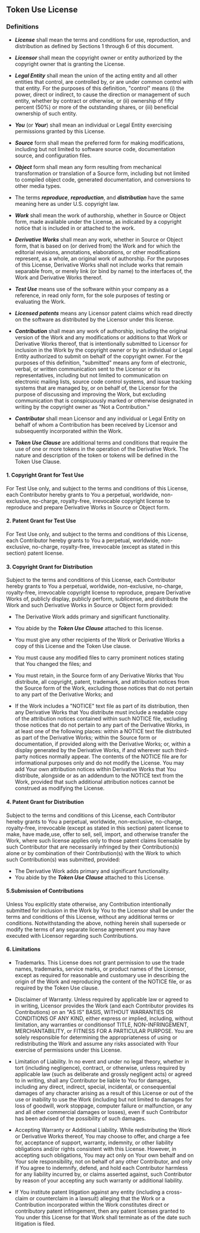 ## Token Use License

### Definitions
* ***License*** shall mean the terms and conditions for use, reproduction, and distribution as defined by Sections 1 through 6 of this document.

* ***Licensor*** shall mean the copyright owner or entity authorized by the copyright owner that is granting the License.

* ***Legal Entity*** shall mean the union of the acting entity and all other entities that control, are controlled by, or are under common control with that entity. For the purposes of this definition, "control" means (i) the power, direct or indirect, to cause the direction or management of such entity, whether by contract or otherwise, or (ii) ownership of fifty percent (50%) or more of the outstanding shares, or (iii) beneficial ownership of such entity.

* ***You*** (or ***Your***) shall mean an individual or Legal Entity exercising permissions granted by this License.

* ***Source*** form shall mean the preferred form for making modifications, including but not limited to software source code, documentation source, and configuration files.

* ***Object*** form shall mean any form resulting from mechanical transformation or translation of a Source form, including but not limited to compiled object code, generated documentation, and conversions to other media types.

* The terms ***reproduce***, ***reproduction***, and ***distribution*** have the same meaning here as under U.S. copyright law.

* ***Work*** shall mean the work of authorship, whether in Source or Object form, made available under the License, as indicated by a copyright notice that is included in or attached to the work.

* ***Derivative Works*** shall mean any work, whether in Source or Object form, that is based on (or derived from) the Work and for which the editorial revisions, annotations, elaborations, or other modifications represent, as a whole, an original work of authorship. For the purposes of this License, Derivative Works shall not include works that remain separable from, or merely link (or bind by name) to the interfaces of, the Work and Derivative Works thereof.

* ***Test Use*** means use of the software within your company as a reference, in read only form, for the sole purposes of testing or evaluating the Work.

* ***Licensed patents*** means any Licensor patent claims which read directly on the software as distributed by the Licensor under this license.

* ***Contribution*** shall mean any work of authorship, including the original version of the Work and any modifications or additions to that Work or Derivative Works thereof, that is intentionally submitted to Licensor for inclusion in the Work by the copyright owner or by an individual or Legal Entity authorized to submit on behalf of the copyright owner. For the purposes of this definition, "submitted" means any form of electronic, verbal, or written communication sent to the Licensor or its representatives, including but not limited to communication on electronic mailing lists, source code control systems, and issue tracking systems that are managed by, or on behalf of, the Licensor for the purpose of discussing and improving the Work, but excluding communication that is conspicuously marked or otherwise designated in writing by the copyright owner as "Not a Contribution."

* ***Contributor*** shall mean Licensor and any individual or Legal Entity on behalf of whom a Contribution has been received by Licensor and subsequently incorporated within the Work.

* ***Token Use Clause*** are additional terms and conditions that require the use of one or more tokens in the operation of the Derivative Work. The nature and description of the token or tokens will be defined in the Token Use Clause.

#### 1. Copyright Grant for Test Use

For Test Use only, and subject to the terms and conditions of this License, each Contributor hereby grants to You a perpetual, worldwide, non-exclusive, no-charge, royalty-free, irrevocable copyright license to reproduce and prepare Derivative Works in Source or Object form.

#### 2. Patent Grant for Test Use

For Test Use only, and subject to the terms and conditions of this License, each Contributor hereby grants to You a perpetual, worldwide, non-exclusive, no-charge, royalty-free, irrevocable (except as stated in this section) patent license.

#### 3. Copyright Grant for Distribution

Subject to the terms and conditions of this License, each Contributor hereby grants to You a perpetual, worldwide, non-exclusive, no-charge, royalty-free, irrevocable copyright license to reproduce, prepare Derivative Works of, publicly display, publicly perform, sublicense, and distribute the Work and such Derivative Works in Source or Object form provided:

* The Derivative Work adds primary and significant functionality.

* You abide by the ***Token Use Clause*** attached to this license. 

* You must give any other recipients of the Work or Derivative Works a copy of this License and the Token Use clause.

* You must cause any modified files to carry prominent notices stating that You changed the files; and

* You must retain, in the Source form of any Derivative Works that You distribute, all copyright, patent, trademark, and    attribution notices from the Source form of the Work, excluding those notices that do not pertain to any part of the Derivative Works; and

* If the Work includes a "NOTICE" text file as part of its distribution, then any Derivative Works that You distribute must   include a readable copy of the attribution notices contained within such NOTICE file, excluding those notices that do not    pertain to any part of the Derivative Works, in at least one of the following places: within a NOTICE text file distributed as part of the Derivative Works; within the Source form or documentation, if provided along with the Derivative Works; or, within a display generated by the Derivative Works, if and wherever such third-party notices normally appear. The contents of the NOTICE file are for informational purposes only and do not modify the License. You may add Your own attribution notices within Derivative Works that You distribute, alongside or as an addendum to the NOTICE text from the Work, provided that such additional attribution notices cannot be construed as modifying the License.

#### 4. Patent Grant for Distribution

Subject to the terms and conditions of this License, each Contributor hereby grants to You a perpetual, worldwide, non-exclusive, no-charge, royalty-free, irrevocable (except as stated in this section) patent license to make, have made,use, offer to sell, sell, import, and otherwise transfer the Work, where such license applies only to those patent claims licensable by such Contributor that are necessarily infringed by their Contribution(s) alone or by combination of their Contribution(s) with the Work to which such Contribution(s) was submitted, provided:

* The Derivative Work adds primary and significant functionality.
* You abide by the ***Token Use Clause*** attached to this License. 

#### 5.Submission of Contributions

Unless You explicitly state otherwise, any Contribution intentionally submitted for inclusion in the Work by You to the Licensor shall be under the terms and conditions of this License, without any additional terms or conditions. Notwithstanding the above, nothing herein shall supersede or modify the terms of any separate license agreement you may have executed with Licensor regarding such Contributions.
      
#### 6. Limitations

* Trademarks. This License does not grant permission to use the trade names, trademarks, service marks, or product names of the Licensor, except as required for reasonable and customary use in describing the origin of the Work and reproducing the content of the NOTICE file, or as required by the Token Use clause.

* Disclaimer of Warranty. Unless required by applicable law or agreed to in writing, Licensor provides the Work (and each Contributor provides its Contributions) on an "AS IS" BASIS, WITHOUT WARRANTIES OR CONDITIONS OF ANY KIND, either express or implied, including, without limitation, any warranties or conditionsof TITLE, NON-INFRINGEMENT, MERCHANTABILITY, or FITNESS FOR A PARTICULAR PURPOSE. You are solely responsible for determining the appropriateness of using or redistributing the Work and assume any risks associated with Your exercise of permissions under this License.

* Limitation of Liability. In no event and under no legal theory, whether in tort (including negligence), contract, or otherwise, unless required by applicable law (such as deliberate and grossly negligent acts) or agreed to in writing, shall any Contributor be liable to You for damages, including any direct, indirect, special, incidental, or consequential damages of any character arising as a result of this License or out of the use or inability to use the Work (including but not limited to damages for loss of goodwill, work stoppage, computer failure or malfunction, or any and all other commercial damages or losses), even if such Contributor has been advised of the possibility of such damages.

* Accepting Warranty or Additional Liability. While redistributing the Work or Derivative Works thereof, You may choose to offer, and charge a fee for, acceptance of support, warranty, indemnity, or other liability obligations and/or rights consistent with this License. However, in accepting such obligations, You may act only on Your own behalf and on Your sole responsibility, not on behalf of any other Contributor, and only if You agree to indemnify, defend, and hold each Contributor harmless for any liability incurred by, or claims asserted against, such Contributor by reason of your accepting any such warranty or additional liability.

* If You institute patent litigation against any entity (including a cross-claim or counterclaim in a lawsuit) alleging that the Work or a Contribution incorporated within the Work constitutes direct or contributory patent infringement, then any patent licenses granted to You under this License for that Work shall terminate as of the date such litigation is filed.
